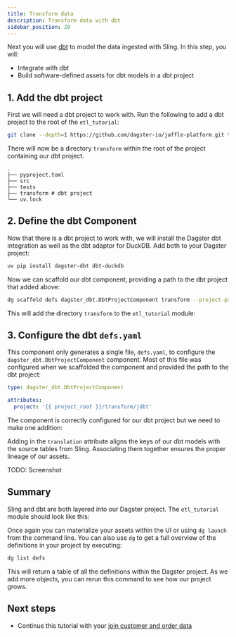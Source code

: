 ```yaml
---
title: Transform data
description: Transform data with dbt
sidebar_position: 20
---
```


Next you will use [dbt](https://www.getdbt.com/) to model the data ingested with Sling. In this step, you will:

- Integrate with dbt
- Build software-defined assets for dbt models in a dbt project

## 1. Add the dbt project

First we will need a dbt project to work with. Run the following to add a dbt project to the root of the `etl_tutorial`:

```bash
git clone --depth=1 https://github.com/dagster-io/jaffle-platform.git transform && rm -rf transform/.git
```

There will now be a directory `transform` within the root of the project containing our dbt project.

```
.
├── pyproject.toml
├── src
├── tests
├── transform # dbt project
└── uv.lock
```

## 2. Define the dbt Component

Now that there is a dbt project to work with, we will install the Dagster dbt integration as well as the dbt adaptor for DuckDB. Add both to your Dagster project:

```bash
uv pip install dagster-dbt dbt-duckdb
```

Now we can scaffold our dbt component, providing a path to the dbt project that added above:

```bash
dg scaffold defs dagster_dbt.DbtProjectComponent transform --project-path transform/jdbt
```

This will add the directory `transform` to the `etl_tutorial` module:

<CliInvocationExample path="docs_snippets/docs_snippets/guides/tutorials/etl_tutorial/tree/dbt.txt" />

## 3. Configure the dbt `defs.yaml`

This component only generates a single file, `defs.yaml`, to configure the `dagster_dbt.DbtProjectComponent` component.  Most of this file was configured when we scaffolded the component and provided the path to the dbt project:

```yaml
type: dagster_dbt.DbtProjectComponent

attributes:
  project: '{{ project_root }}/transform/jdbt'
```

The component is correctly configured for our dbt project but we need to make one addition:

<CodeExample
    path="docs_snippets/docs_snippets/guides/tutorials/etl_tutorial/src/etl_tutorial/defs/transform/defs.yaml"
    language="yaml"
    title="src/etl_tutorial/defs/transform/defs.yaml"
/>

Adding in the `translation` attribute aligns the keys of our dbt models with the source tables from Sling. Associating them together ensures the proper lineage of our assets.

TODO: Screenshot

## Summary

Sling and dbt are both layered into our Dagster project. The `etl_tutorial` module should look like this:

<CliInvocationExample path="docs_snippets/docs_snippets/guides/tutorials/etl_tutorial/tree/step-1.txt" />

Once again you can materialize your assets within the UI or using `dg launch` from the command line. You can also use `dg` to get a full overview of the definitions in your project by executing:

```bash
dg list defs
```

This will return a table of all the definitions within the Dagster project. As we add more objects, you can rerun this command to see how our project grows.

## Next steps

- Continue this tutorial with your [join customer and order data](/etl-pipeline-tutorial/join-customer-and-order-data)
